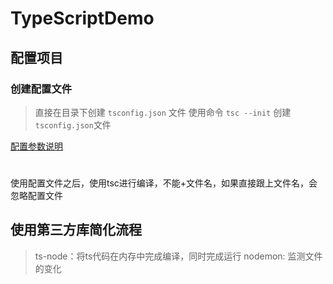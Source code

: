 # TypeScriptDemo

## 配置项目

### 创建配置文件
> 直接在目录下创建  `tsconfig.json` 文件
> 使用命令 `tsc --init` 创建 `tsconfig.json`文件

[配置参数说明](./config/index.md)

#
使用配置文件之后，使用tsc进行编译，不能+文件名，如果直接跟上文件名，会忽略配置文件

## 使用第三方库简化流程

> ts-node：将ts代码在内存中完成编译，同时完成运行
> nodemon: 监测文件的变化